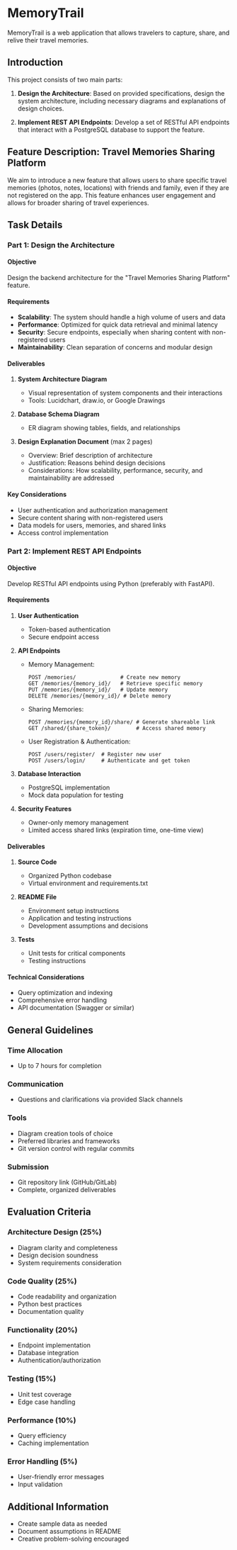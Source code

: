 # MemoryTrail

MemoryTrail is a web application that allows travelers to capture, share, and relive their travel memories.

## Introduction

This project consists of two main parts:

1. **Design the Architecture**: Based on provided specifications, design the system architecture, including necessary diagrams and explanations of design choices.

2. **Implement REST API Endpoints**: Develop a set of RESTful API endpoints that interact with a PostgreSQL database to support the feature.

## Feature Description: Travel Memories Sharing Platform

We aim to introduce a new feature that allows users to share specific travel memories (photos, notes, locations) with friends and family, even if they are not registered on the app. This feature enhances user engagement and allows for broader sharing of travel experiences.

## Task Details

### Part 1: Design the Architecture

#### Objective
Design the backend architecture for the "Travel Memories Sharing Platform" feature.

#### Requirements
- **Scalability**: The system should handle a high volume of users and data
- **Performance**: Optimized for quick data retrieval and minimal latency
- **Security**: Secure endpoints, especially when sharing content with non-registered users
- **Maintainability**: Clean separation of concerns and modular design

#### Deliverables
1. **System Architecture Diagram**
   - Visual representation of system components and their interactions
   - Tools: Lucidchart, draw.io, or Google Drawings

2. **Database Schema Diagram**
   - ER diagram showing tables, fields, and relationships

3. **Design Explanation Document** (max 2 pages)
   - Overview: Brief description of architecture
   - Justification: Reasons behind design decisions
   - Considerations: How scalability, performance, security, and maintainability are addressed

#### Key Considerations
- User authentication and authorization management
- Secure content sharing with non-registered users
- Data models for users, memories, and shared links
- Access control implementation

### Part 2: Implement REST API Endpoints

#### Objective
Develop RESTful API endpoints using Python (preferably with FastAPI).

#### Requirements

1. **User Authentication**
   - Token-based authentication
   - Secure endpoint access

2. **API Endpoints**
   - Memory Management:
     ```
     POST /memories/              # Create new memory
     GET /memories/{memory_id}/   # Retrieve specific memory
     PUT /memories/{memory_id}/   # Update memory
     DELETE /memories/{memory_id}/ # Delete memory
     ```
   - Sharing Memories:
     ```
     POST /memories/{memory_id}/share/ # Generate shareable link
     GET /shared/{share_token}/        # Access shared memory
     ```
   - User Registration & Authentication:
     ```
     POST /users/register/  # Register new user
     POST /users/login/     # Authenticate and get token
     ```

3. **Database Interaction**
   - PostgreSQL implementation
   - Mock data population for testing

4. **Security Features**
   - Owner-only memory management
   - Limited access shared links (expiration time, one-time view)

#### Deliverables

1. **Source Code**
   - Organized Python codebase
   - Virtual environment and requirements.txt

2. **README File**
   - Environment setup instructions
   - Application and testing instructions
   - Development assumptions and decisions

3. **Tests**
   - Unit tests for critical components
   - Testing instructions

#### Technical Considerations
- Query optimization and indexing
- Comprehensive error handling
- API documentation (Swagger or similar)

## General Guidelines

### Time Allocation
- Up to 7 hours for completion

### Communication
- Questions and clarifications via provided Slack channels

### Tools
- Diagram creation tools of choice
- Preferred libraries and frameworks
- Git version control with regular commits

### Submission
- Git repository link (GitHub/GitLab)
- Complete, organized deliverables

## Evaluation Criteria

### Architecture Design (25%)
- Diagram clarity and completeness
- Design decision soundness
- System requirements consideration

### Code Quality (25%)
- Code readability and organization
- Python best practices
- Documentation quality

### Functionality (20%)
- Endpoint implementation
- Database integration
- Authentication/authorization

### Testing (15%)
- Unit test coverage
- Edge case handling

### Performance (10%)
- Query efficiency
- Caching implementation

### Error Handling (5%)
- User-friendly error messages
- Input validation

## Additional Information

- Create sample data as needed
- Document assumptions in README
- Creative problem-solving encouraged
